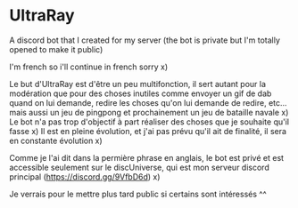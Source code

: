 # UltraRay
A discord bot that I created for my server (the bot is private but I'm totally opened to make it public)

I'm french so i'll continue in french sorry x)

Le but d'UltraRay est d'être un peu multifonction, il sert autant pour la modération que pour des choses inutiles comme
envoyer un gif de dab quand on lui demande, redire les choses qu'on lui demande de redire, etc... mais aussi un jeu de pingpong et
prochainement un jeu de bataille navale x)
Le bot n'a pas trop d'objectif à part réaliser des choses que je souhaite qu'il fasse x)
Il est en pleine évolution, et j'ai pas prévu qu'il ait de finalité, il sera en constante évolution x)

Comme je l'ai dit dans la permière phrase en anglais, le bot est privé et est accessible seulement sur le discUniverse,
qui est mon serveur discord principal (https://discord.gg/9VfbD6d) x)

Je verrais pour le mettre plus tard public si certains sont intéressés ^^
